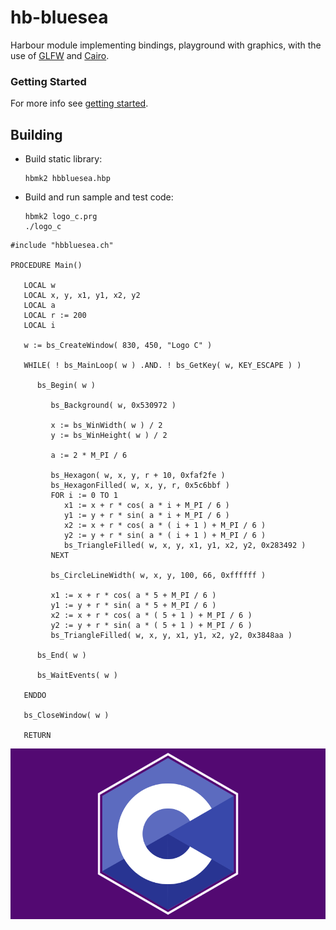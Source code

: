 # hb-bluesea

Harbour module implementing bindings, playground with graphics, with the use of [GLFW](https://www.glfw.org/) and [Cairo](https://gitlab.freedesktop.org/cairo/cairo).

### Getting Started

For more info see [getting started](examples/README.md).

## Building

- Build static library:

   ```
   hbmk2 hbbluesea.hbp
   ```

- Build and run sample and test code:

   ```
   hbmk2 logo_c.prg
   ./logo_c
   ```

``` harbour
#include "hbbluesea.ch"

PROCEDURE Main()

   LOCAL w
   LOCAL x, y, x1, y1, x2, y2
   LOCAL a
   LOCAL r := 200
   LOCAL i

   w := bs_CreateWindow( 830, 450, "Logo C" )

   WHILE( ! bs_MainLoop( w ) .AND. ! bs_GetKey( w, KEY_ESCAPE ) )

      bs_Begin( w )

         bs_Background( w, 0x530972 )

         x := bs_WinWidth( w ) / 2
         y := bs_WinHeight( w ) / 2

         a := 2 * M_PI / 6

         bs_Hexagon( w, x, y, r + 10, 0xfaf2fe )
         bs_HexagonFilled( w, x, y, r, 0x5c6bbf )
         FOR i := 0 TO 1
            x1 := x + r * cos( a * i + M_PI / 6 )
            y1 := y + r * sin( a * i + M_PI / 6 )
            x2 := x + r * cos( a * ( i + 1 ) + M_PI / 6 )
            y2 := y + r * sin( a * ( i + 1 ) + M_PI / 6 )
            bs_TriangleFilled( w, x, y, x1, y1, x2, y2, 0x283492 )
         NEXT

         bs_CircleLineWidth( w, x, y, 100, 66, 0xffffff )

         x1 := x + r * cos( a * 5 + M_PI / 6 )
         y1 := y + r * sin( a * 5 + M_PI / 6 )
         x2 := x + r * cos( a * ( 5 + 1 ) + M_PI / 6 )
         y2 := y + r * sin( a * ( 5 + 1 ) + M_PI / 6 )
         bs_TriangleFilled( w, x, y, x1, y1, x2, y2, 0x3848aa )

      bs_End( w )

      bs_WaitEvents( w )

   ENDDO

   bs_CloseWindow( w )

   RETURN
```

![This is an image](examples/logo/logo_c.png)

